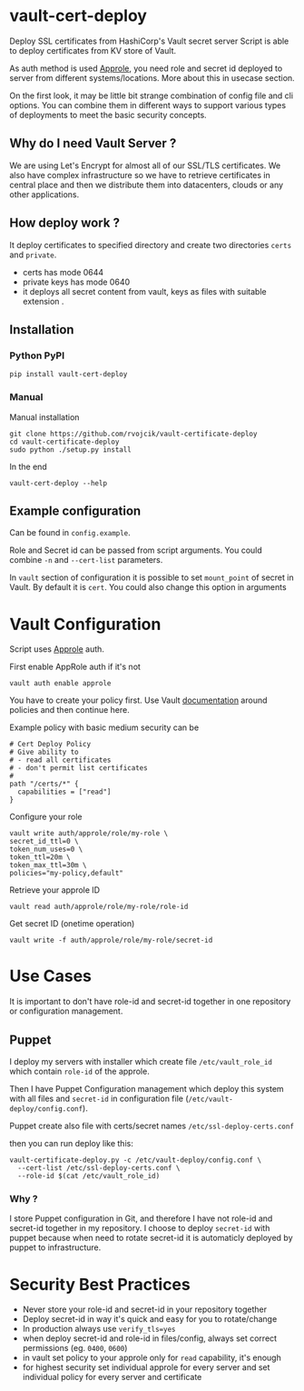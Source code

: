 # vault-cert-deploy

Deploy SSL certificates from HashiCorp's Vault secret server
Script is able to deploy certificates from KV store of Vault.

As auth method is used [Approle](https://www.vaultproject.io/docs/auth/approle.html "Vault Approle Doc"), you need role and secret id
deployed to server from different systems/locations. More
about this in usecase section.

On the first look, it may be little bit strange combination of 
config file and cli options. You can combine them in different 
ways to support various types of deployments to meet the basic
security concepts.

## Why do I need Vault Server ?

We are using Let's Encrypt for almost all of our SSL/TLS certificates.
We also have complex infrastructure so we have to retrieve 
certificates in central place and then we distribute them into 
datacenters, clouds or any other applications.

## How deploy work ?

It deploy certificates to specified directory and create
two directories `certs` and `private`.

* certs has mode 0644
* private keys has mode 0640
* it deploys all secret content from vault, keys as files with suitable extension <secretname>.<secretKey>

## Installation

### Python PyPI
```
pip install vault-cert-deploy
```

### Manual
Manual installation

```
git clone https://github.com/rvojcik/vault-certificate-deploy
cd vault-certificate-deploy
sudo python ./setup.py install 
```

In the end 
```
vault-cert-deploy --help
```

## Example configuration
Can be found in `config.example`. 

Role and Secret id can be passed from script arguments.
You could combine `-n` and `--cert-list` parameters.

In `vault` section of configuration it is possible to 
set `mount_point` of secret in Vault. 
By default it is `cert`.
You could also change this option in arguments

# Vault Configuration

Script uses [Approle](https://www.vaultproject.io/docs/auth/approle.html "Vault Approle Doc") auth.

First enable AppRole auth if it's not
```
vault auth enable approle
```

You have to create your policy first.
Use Vault [documentation](https://www.vaultproject.io/docs/concepts/policies.html) around policies and then continue here.

Example policy with basic medium security can be
```
# Cert Deploy Policy
# Give ability to
# - read all certificates
# - don't permit list certificates
#
path "/certs/*" {
  capabilities = ["read"]
}

```

Configure your role
```
vault write auth/approle/role/my-role \
secret_id_ttl=0 \
token_num_uses=0 \
token_ttl=20m \
token_max_ttl=30m \
policies="my-policy,default"
```

Retrieve your approle ID
```
vault read auth/approle/role/my-role/role-id
```

Get secret ID (onetime operation)
```
vault write -f auth/approle/role/my-role/secret-id
```

# Use Cases
It is important to don't have role-id and secret-id together
in one repository or configuration management.

## Puppet
I deploy my servers with installer which create file `/etc/vault_role_id`
which contain `role-id` of the approle.

Then I have Puppet Configuration management which deploy this system with 
all files and `secret-id` in configuration file (`/etc/vault-deploy/config.conf`). 

Puppet create also file with certs/secret names `/etc/ssl-deploy-certs.conf`

then you can run deploy like this:
```
vault-certificate-deploy.py -c /etc/vault-deploy/config.conf \
  --cert-list /etc/ssl-deploy-certs.conf \
  --role-id $(cat /etc/vault_role_id)
```

### Why  ?
I store Puppet configuration in Git, and therefore I have not 
role-id and secret-id together in my repository.
I choose to deploy `secret-id` with puppet because when need to 
rotate secret-id it is automaticly deployed by puppet to infrastructure.

# Security Best Practices
* Never store your role-id and secret-id in your repository together
* Deploy secret-id in way it's quick and easy for you to rotate/change
* In production always use `verify_tls=yes`
* when deploy secret-id and role-id in files/config, always set correct permissions (eg. `0400`, `0600`)
* in vault set policy to your approle only for `read` capability, it's enough
* for highest security set individual approle for every server and set individual policy for every server and certificate

